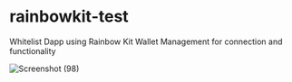 ﻿# rainbowkit-test
 Whitelist Dapp using Rainbow Kit Wallet Management for connection and functionality
 
![Screenshot (98)](https://user-images.githubusercontent.com/80631704/179422483-9ecf2a80-68fb-42ad-97b6-982dda52a2a2.png)
